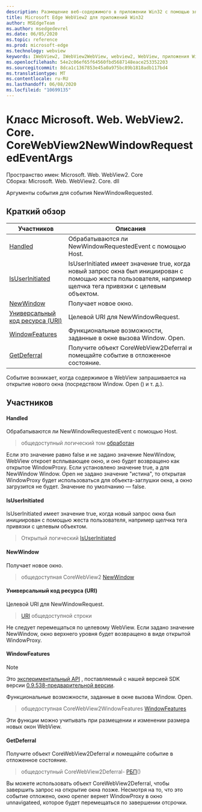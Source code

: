 ```yaml
---
description: Размещение веб-содержимого в приложении Win32 с помощью элемента управления Microsoft Edge WebView2
title: Microsoft Edge WebView2 для приложений Win32
author: MSEdgeTeam
ms.author: msedgedevrel
ms.date: 06/05/2020
ms.topic: reference
ms.prod: microsoft-edge
ms.technology: webview
keywords: IWebView2, IWebView2WebView, webview2, WebView, приложения Win32, Win32, EDGE, ICoreWebView2, ICoreWebView2Controller, элемент управления "веб-браузер", HTML Edge
ms.openlocfilehash: 54e2c06ef65f64560fbd5687148eace253352203
ms.sourcegitcommit: 8dca1c1367853e45a0a975bc89b1818adb117bd4
ms.translationtype: MT
ms.contentlocale: ru-RU
ms.lasthandoff: 06/08/2020
ms.locfileid: "10699135"
---
```

# Класс Microsoft. Web. WebView2. Core. CoreWebView2NewWindowRequestedEventArgs 

Пространство имен: Microsoft. Web. WebView2. Core \
Сборка: Microsoft. Web. WebView2. Core. dll

Аргументы события для события NewWindowRequested.

## Краткий обзор

 Участников                        | Описания
--------------------------------|---------------------------------------------
[Handled](#handled) | Обрабатываются ли NewWindowRequestedEvent с помощью Host.
[IsUserInitiated](#isuserinitiated) | IsUserInitiated имеет значение true, когда новый запрос окна был инициирован с помощью жеста пользователя, например щелчка тега привязки с целевым объектом.
[NewWindow](#newwindow) | Получает новое окно.
[Универсальный код ресурса (URI)](#uri) | Целевой URI для NewWindowRequest.
[WindowFeatures](#windowfeatures) | Функциональные возможности, заданные в окне вызова Window. Open.
[GetDeferral](#getdeferral) | Получите объект CoreWebView2Deferral и помещайте событие в отложенное состояние.

Событие возникает, когда содержимое в WebView запрашивается на открытие нового окна (посредством Window. Open () и т. д.).

## Участников

#### Handled 

Обрабатываются ли NewWindowRequestedEvent с помощью Host.

> общедоступный логический том [обработан](#handled)

Если это значение равно false и не задано значение NewWindow, WebView откроет всплывающее окно, и оно будет возвращено как открытое WindowProxy. Если установлено значение true, а для NewWindow Window. Open не задано значение "истина", то открытая WindowProxy будет использоваться для объекта-заглушки окна, а окно загрузится не будет. Значение по умолчанию — false.

#### IsUserInitiated 

IsUserInitiated имеет значение true, когда новый запрос окна был инициирован с помощью жеста пользователя, например щелчка тега привязки с целевым объектом.

> Открытый логический [IsUserInitiated](#isuserinitiated)

#### NewWindow 

Получает новое окно.

> общедоступная CoreWebView2 [NewWindow](#newwindow)

#### Универсальный код ресурса (URI) 

Целевой URI для NewWindowRequest.

> [URI](#uri) общедоступной строки

Не следует перемещаться по целевому WebView. Если задано значение NewWindow, окно верхнего уровня будет возвращено в виде открытой WindowProxy.

#### WindowFeatures 

> [!NOTE]
> Это [экспериментальный API](../../../concepts/versioning.md#experimental-apis) , поставляемый с нашей версией SDK версии [0.9.538-предварительной версии](../../../releasenotes.md#09538).

Функциональные возможности, заданные в окне вызова Window. Open.

> общедоступная CoreWebView2WindowFeatures [WindowFeatures](#windowfeatures)

Эти функции можно учитывать при размещении и изменении размера новых окон WebView.

#### GetDeferral 

Получите объект CoreWebView2Deferral и помещайте событие в отложенное состояние.

> общедоступный CoreWebView2Deferral- [РБП](#getdeferral)()

Вы можете использовать объект CoreWebView2Deferral, чтобы завершить запрос на открытие окна позже. Несмотря на то, что это событие отложено, окно opener вернет WindowProxy в окно unnavigateed, которое будет перемещаться по завершении отсрочки.

